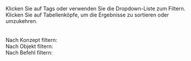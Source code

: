 ---
---
<script language="JavaScript">
var dropDownsPopulated = false;
$( document ).ready(function() {
  // When the document loads, get the metadata JSON, and kick off tbl render
  $.get("/metadata.txt", function(data, status) {
    metadata = $.parseJSON(data);
    metadata.pages.sort(dynamicSort("t"));
    mainLogic()
    $(window).bind( 'hashchange', function(e) {
      mainLogic();
    });
  });
});
function mainLogic()
{
  // If there's a tag filter, change the table/drop down output
  if (!dropDownsPopulated) populateDropdowns();
  var tag=window.location.hash.replace("#","");
  if(tag) {
    tag = $.trim(tag);
    for (i=0;i<tagName.length;i++) {
      querystringTag = tagName[i] + "=";
      if (tag.indexOf(querystringTag) > -1)
      {
        console.log("in mainLog: querystringTag of " + querystringTag + " matches tag of " + tag);
        tag = tag.replace(querystringTag,"");
        selectDropDown(tagName[i],tag);
        topicsFilter(tagName[i],tag,"output");
      }
    }
  } else {
    currentTopics = metadata.pages;
  }
  renderTable(currentTopics,"output");

}
function populateDropdowns()
{
  // Keeping mainLogic() brief by functionalizing the initialization of the
  // drop-down filter boxes

  for(i=0;i<metadata.pages.length;i++)
  {
    var metadataArrays = [metadata.pages[i].cr,metadata.pages[i].or,metadata.pages[i].mr];
    for(j=0;j<metadataArrays.length;j++)
    {
      if (metadataArrays[j]) {
        for (k=0;k<metadataArrays[j].length;k++) {
          if (typeof storedTagsArrays[j] == 'undefined') storedTagsArrays[j] = new Array();
          storedTagsArrays[j][metadataArrays[j][k][tagName[j]]] = true;
          // ^ conceptList[metadata.pages[i].cr[k].concept] = true; (if rolling through concepts)
          // ^ conceptList['container'] = true; (ultimate result)
          // ^ objectList[metadata.pages[i].or[k].object] = true; (if rolling through objects)
          // ^ objectList['restartPolicy'] = true; (ultimate result)
        }
      }
    }
  }
  var output = new Array();
  for(i=0;i<tagName.length;i++)
  {
    // Phew! All tags in conceptList, objectList, and commandList!
    // Loop through them and populate those drop-downs through html() injection
    output = [];
    output.push("<select id='" + tagName[i] + "' onchange='dropFilter(this)'>");
    output.push("<option>---</option>");
    Object.keys(storedTagsArrays[i]).sort().forEach(function (key) {
      output.push("<option>" + key + "</option>");
    });
    output.push("</select>")
    $(dropDowns[i]).html(output.join(""));
  }
  dropDownsPopulated = true;
}
function dropFilter(srcobj)
{
  // process the change of a drop-down value
  // the ID of the drop down is either command, object, or concept
  // these exact values are what topicsFilter() expects, plus a filter val
  // which we get from .text() of :selected
  console.log("dropFilter:" + $(srcobj).attr('id') + ":" + $(srcobj).find(":selected").text());
  topicsFilter($(srcobj).attr('id').replace("#",""),$(srcobj).find(":selected").text(),"output");
  for(i=0;i<tagName.length;i++)
  {
    if($(srcobj).attr('id')!=tagName[i]) selectDropDown(tagName[i],"---");
  }
}
function selectDropDown(type,tag)
{
  // change drop-down selection w/o filtering
  $("#" + type).val(tag);
}
</script>
<style>
#filters select{
  font-size: 14px;
  border: 1px #000 solid;
}
#filters {
  padding-top: 20px;
}
</style>

Klicken Sie auf Tags oder verwenden Sie die Dropdown-Liste zum Filtern. Klicken Sie auf Tabellenköpfe, um die Ergebnisse zu sortieren oder umzukehren.

<p id="filters">
Nach Konzept filtern: <span id="conceptFilter" /><br/>
Nach Objekt filtern: <span id="objectFilter" /><br/>
Nach Befehl filtern: <span id="commandFilter" />
</p>

<div id="output" />
